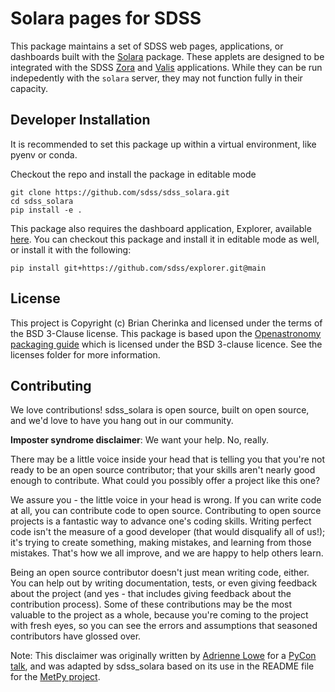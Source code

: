 # Solara pages for SDSS

This package maintains a set of SDSS web pages, applications, or dashboards built with
the [Solara](https://solara.dev/) package.  These applets are designed to be integrated
with the SDSS [Zora](https://github.com/sdss/zora) and [Valis](https://github.com/sdss/valis) applications.  While they can be run indepedently with the ``solara`` server, they may not function fully in their capacity.


## Developer Installation
It is recommended to set this package up within a virtual environment, like pyenv
or conda.

Checkout the repo and install the package in editable mode
```
git clone https://github.com/sdss/sdss_solara.git
cd sdss_solara
pip install -e .
```

This package also requires the dashboard application, Explorer, available [here](https://www.github.com/sdss/explorer). You can checkout this package and install it in editable mode as well, or install it with the following:
```
pip install git+https://github.com/sdss/explorer.git@main
```


## License

This project is Copyright (c) Brian Cherinka and licensed under
the terms of the BSD 3-Clause license. This package is based upon
the [Openastronomy packaging guide](https://github.com/OpenAstronomy/packaging-guide)
which is licensed under the BSD 3-clause licence. See the licenses folder for
more information.

## Contributing

We love contributions! sdss_solara is open source,
built on open source, and we'd love to have you hang out in our community.

**Imposter syndrome disclaimer**: We want your help. No, really.

There may be a little voice inside your head that is telling you that you're not
ready to be an open source contributor; that your skills aren't nearly good
enough to contribute. What could you possibly offer a project like this one?

We assure you - the little voice in your head is wrong. If you can write code at
all, you can contribute code to open source. Contributing to open source
projects is a fantastic way to advance one's coding skills. Writing perfect code
isn't the measure of a good developer (that would disqualify all of us!); it's
trying to create something, making mistakes, and learning from those
mistakes. That's how we all improve, and we are happy to help others learn.

Being an open source contributor doesn't just mean writing code, either. You can
help out by writing documentation, tests, or even giving feedback about the
project (and yes - that includes giving feedback about the contribution
process). Some of these contributions may be the most valuable to the project as
a whole, because you're coming to the project with fresh eyes, so you can see
the errors and assumptions that seasoned contributors have glossed over.

Note: This disclaimer was originally written by
[Adrienne Lowe](https://github.com/adriennefriend) for a
[PyCon talk](https://www.youtube.com/watch?v=6Uj746j9Heo), and was adapted by
sdss_solara based on its use in the README file for the
[MetPy project](https://github.com/Unidata/MetPy).

